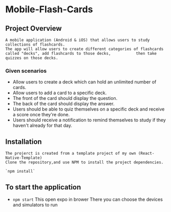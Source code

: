 # Mobile-Flash-Cards

## Project Overview
    A mobile application (Android & iOS) that allows users to study collections of flashcards. 
    The app will allow users to create different categories of flashcards called "decks", add flashcards to those decks,           then take quizzes on those decks.

### Given scenarios
- Allow users to create a deck which can hold an unlimited number of cards.
- Allow users to add a card to a specific deck.
- The front of the card should display the question.
- The back of the card should display the answer.
- Users should be able to quiz themselves on a specific deck and receive a score once they're done.
- Users should receive a notification to remind themselves to study if they haven't already for that day.

## Installation
    The projerct is created from a template project of my own (React-Native-Template)
    Clone the repository,and use NPM to install the project dependencies.
    
    `npm install`

## To start the application

- `npm start`
This open expo in brower
There you can choose the devices and simulators to run


